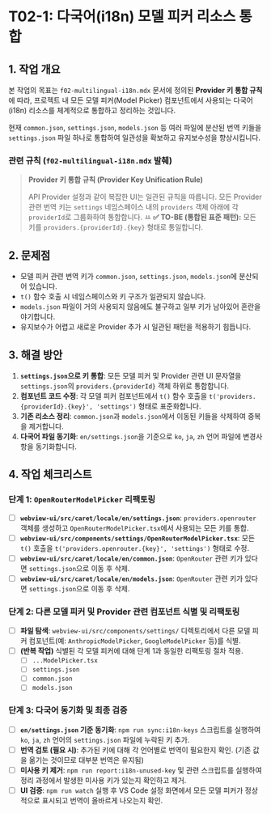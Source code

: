 # T02-1: 다국어(i18n) 모델 피커 리소스 통합

## 1. 작업 개요

본 작업의 목표는 `f02-multilingual-i18n.mdx` 문서에 정의된 **Provider 키 통합 규칙**에 따라, 프로젝트 내 모든 모델 피커(Model Picker) 컴포넌트에서 사용되는 다국어(i18n) 리소스를 체계적으로 통합하고 정리하는 것입니다.

현재 `common.json`, `settings.json`, `models.json` 등 여러 파일에 분산된 번역 키들을 `settings.json` 파일 하나로 통합하여 일관성을 확보하고 유지보수성을 향상시킵니다.

### 관련 규칙 (`f02-multilingual-i18n.mdx` 발췌)

> **Provider 키 통합 규칙 (Provider Key Unification Rule)**
>
> API Provider 설정과 같이 복잡한 UI는 일관된 규칙을 따릅니다. 모든 Provider 관련 번역 키는 `settings` 네임스페이스 내의 `providers` 객체 아래에 각 `providerId`로 그룹화하여 통합합니다.
ㅛ
> **✅ TO-BE (통합된 표준 패턴):**
> 모든 키를 `providers.{providerId}.{key}` 형태로 통일합니다.

## 2. 문제점

- 모델 피커 관련 번역 키가 `common.json`, `settings.json`, `models.json`에 분산되어 있습니다.
- `t()` 함수 호출 시 네임스페이스와 키 구조가 일관되지 않습니다.
- `models.json` 파일이 거의 사용되지 않음에도 불구하고 일부 키가 남아있어 혼란을 야기합니다.
- 유지보수가 어렵고 새로운 Provider 추가 시 일관된 패턴을 적용하기 힘듭니다.

## 3. 해결 방안

1.  **`settings.json`으로 키 통합**: 모든 모델 피커 및 Provider 관련 UI 문자열을 `settings.json`의 `providers.{providerId}` 객체 하위로 통합합니다.
2.  **컴포넌트 코드 수정**: 각 모델 피커 컴포넌트에서 `t()` 함수 호출을 `t('providers.{providerId}.{key}', 'settings')` 형태로 표준화합니다.
3.  **기존 리소스 정리**: `common.json`과 `models.json`에서 이동된 키들을 삭제하여 중복을 제거합니다.
4.  **다국어 파일 동기화**: `en/settings.json`을 기준으로 `ko`, `ja`, `zh` 언어 파일에 변경사항을 동기화합니다.

## 4. 작업 체크리스트

### 단계 1: `OpenRouterModelPicker` 리팩토링

-   [ ] **`webview-ui/src/caret/locale/en/settings.json`**: `providers.openrouter` 객체를 생성하고 `OpenRouterModelPicker.tsx`에서 사용되는 모든 키를 통합.
-   [ ] **`webview-ui/src/components/settings/OpenRouterModelPicker.tsx`**: 모든 `t()` 호출을 `t('providers.openrouter.{key}', 'settings')` 형태로 수정.
-   [ ] **`webview-ui/src/caret/locale/en/common.json`**: `OpenRouter` 관련 키가 있다면 `settings.json`으로 이동 후 삭제.
-   [ ] **`webview-ui/src/caret/locale/en/models.json`**: `OpenRouter` 관련 키가 있다면 `settings.json`으로 이동 후 삭제.

### 단계 2: 다른 모델 피커 및 Provider 관련 컴포넌트 식별 및 리팩토링

-   [ ] **파일 탐색**: `webview-ui/src/components/settings/` 디렉토리에서 다른 모델 피커 컴포넌트(예: `AnthropicModelPicker`, `GoogleModelPicker` 등)를 식별.
-   [ ] **(반복 작업)** 식별된 각 모델 피커에 대해 단계 1과 동일한 리팩토링 절차 적용.
    -   [ ] `...ModelPicker.tsx`
    -   [ ] `settings.json`
    -   [ ] `common.json`
    -   [ ] `models.json`

### 단계 3: 다국어 동기화 및 최종 검증

-   [ ] **`en/settings.json` 기준 동기화**: `npm run sync:i18n-keys` 스크립트를 실행하여 `ko`, `ja`, `zh` 언어의 `settings.json` 파일에 누락된 키 추가.
-   [ ] **번역 검토 (필요 시)**: 추가된 키에 대해 각 언어별로 번역이 필요한지 확인. (기존 값을 옮기는 것이므로 대부분 번역은 유지됨)
-   [ ] **미사용 키 제거**: `npm run report:i18n-unused-key` 및 관련 스크립트를 실행하여 정리 과정에서 발생한 미사용 키가 있는지 확인하고 제거.
-   [ ] **UI 검증**: `npm run watch` 실행 후 VS Code 설정 화면에서 모든 모델 피커가 정상적으로 표시되고 번역이 올바르게 나오는지 확인.
